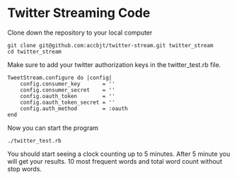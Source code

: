 # Twitter Streaming Code #

Clone down the repository to your local computer

    git clone git@github.com:accbjt/twitter-stream.git twitter_stream
    cd twitter_stream

Make sure to add your twitter authorization keys in the twitter_test.rb file.

    TweetStream.configure do |config|
        config.consumer_key       = ''
        config.consumer_secret    = ''
        config.oauth_token        = ''
        config.oauth_token_secret = ''
        config.auth_method        = :oauth
    end
    
Now you can start the program

    ./twitter_test.rb

You should start seeing a clock counting up to 5 minutes. After 5 minute you will get your results. 10 most frequent words and total word count without stop words.


